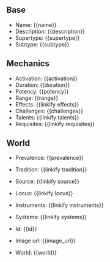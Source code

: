 ## Base
- <span class="text-field" data-tooltip="Text">Name</span>: {{name}}
- <span class="text-field" data-tooltip="Text">Description</span>: {{description}}
- <span class="text-field" data-tooltip="Text">Supertype</span>: {{supertype}}
- <span class="text-field" data-tooltip="Text">Subtype</span>: {{subtype}}

## Mechanics
- <span class="string" data-tooltip="Text">Activation</span>: {{activation}}
- <span class="integer" data-tooltip="Number">Duration</span>: {{duration}}
- <span class="integer" data-tooltip="Number, max: 100">Potency</span>: {{potency}}
- <span class="integer" data-tooltip="Number">Range</span>: {{range}}
- <span class="multi-link-field" data-tooltip="Multi Phenomenon">Effects</span>: {{linkify effects}}
- <span class="string" data-tooltip="Text">Challenges</span>: {{challenges}}
- <span class="multi-link-field" data-tooltip="Multi Trait">Talents</span>: {{linkify talents}}
- <span class="multi-link-field" data-tooltip="Multi Construct">Requisites</span>: {{linkify requisites}}

## World
- <span class="string" data-tooltip="Text">Prevalence</span>: {{prevalence}}
- <span class="link-field" data-tooltip="Single Construct">Tradition</span>: {{linkify tradition}}
- <span class="link-field" data-tooltip="Single Phenomenon">Source</span>: {{linkify source}}
- <span class="link-field" data-tooltip="Single Location">Locus</span>: {{linkify locus}}
- <span class="multi-link-field" data-tooltip="Multi Object">Instruments</span>: {{linkify instruments}}
- <span class="multi-link-field" data-tooltip="Multi Construct">Systems</span>: {{linkify systems}}

- <span class="text-field" data-tooltip="Text">Id</span>: {{id}}
- <span class="text-field" data-tooltip="Text">Image url</span>: {{image_url}}
- <span class="text-field" data-tooltip="Text">World</span>: {{world}}

